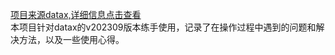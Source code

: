 [项目来源datax,详细信息点击查看](https://github.com/alibaba/DataX)  
本项目针对datax的v202309版本练手使用，记录了在操作过程中遇到的问题和解决方法，以及一些使用心得。

